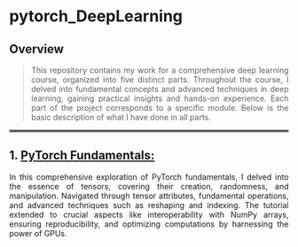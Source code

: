 # pytorch_DeepLearning

## Overview

<div align="justify">
  
> This repository contains my work for a comprehensive deep learning course, organized into five distinct parts. Throughout the course, I delved into fundamental concepts and advanced techniques in deep learning, gaining practical insights and hands-on experience. Each part of the project corresponds to a specific module.
> Below is the basic description of what I have done in all parts. 

</div>

<hr style="border: 2px solid grey;">

## 1. [PyTorch Fundamentals:](https://github.com/mhamzaraheel/pytorch_DeepLearning/blob/main/NooteBooks/1%23pyTorch_Fundamentals.ipynb)
<div align="justify">
In this comprehensive exploration of PyTorch fundamentals, I delved into the essence of tensors, covering their creation, randomness, and manipulation. Navigated through tensor attributes, fundamental operations, and advanced techniques such as reshaping and indexing. The tutorial extended to crucial aspects like interoperability with NumPy arrays, ensuring reproducibility, and optimizing computations by harnessing the power of GPUs.
</div>

<!--
## 2. [PyTorch WorkFlow:](paste_your_notebook_link_here)
<div align="justify">

</div>


## 3. [ PyTorch Neural Network Classification:](paste_your_notebook_link_here)
<div align="justify">

</div>


## 4. [PyTorch Fundamentals:](paste_your_notebook_link_here)
<div align="justify">

</div>

## 5. [ PyTorch Custom Datasets:](paste_your_notebook_link_here)
<div align="justify">

</div>

-->

